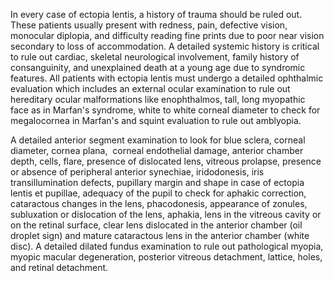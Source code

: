 In every case of ectopia lentis, a history of trauma should be ruled out. These patients usually present with redness, pain, defective vision, monocular diplopia, and difficulty reading fine prints due to poor near vision secondary to loss of accommodation. A detailed systemic history is critical to rule out cardiac, skeletal neurological involvement, family history of consanguinity, and unexplained death at a young age due to syndromic features. All patients with ectopia lentis must undergo a detailed ophthalmic evaluation which includes an external ocular examination to rule out hereditary ocular malformations like enophthalmos, tall, long myopathic face as in Marfan's syndrome, white to white corneal diameter to check for megalocornea in Marfan's and squint evaluation to rule out amblyopia.

A detailed anterior segment examination to look for blue sclera, corneal diameter, cornea plana,  corneal endothelial damage, anterior chamber depth, cells, flare, presence of dislocated lens, vitreous prolapse, presence or absence of peripheral anterior synechiae, iridodonesis, iris transillumination defects, pupillary margin and shape in case of ectopia lentis et pupillae, adequacy of the pupil to check for aphakic correction, cataractous changes in the lens, phacodonesis, appearance of zonules, subluxation or dislocation of the lens, aphakia, lens in the vitreous cavity or on the retinal surface, clear lens dislocated in the anterior chamber (oil droplet sign) and mature cataractous lens in the anterior chamber (white disc). A detailed dilated fundus examination to rule out pathological myopia, myopic macular degeneration, posterior vitreous detachment, lattice, holes, and retinal detachment.